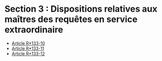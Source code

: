 # Section 3 : Dispositions relatives aux maîtres des requêtes en service extraordinaire

- [Article R*133-10](article-r-133-10.md)
- [Article R*133-11](article-r-133-11.md)
- [Article R*133-12](article-r-133-12.md)
